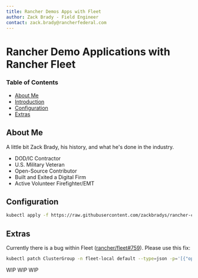 ```yaml
---
title: Rancher Demos Apps with Fleet
author: Zack Brady - Field Engineer
contact: zack.brady@rancherfederal.com
---
```


# Rancher Demo Applications with Rancher Fleet

### Table of Contents
* [About Me](#about-me)
* [Introduction](#introduction)
* [Configuration](#configuration)
* [Extras](#extras)

## About Me

A little bit Zack Brady, his history, and what he's done in the industry. 
- DOD/IC Contractor
- U.S. Military Veteran
- Open-Source Contributor
- Built and Exited a Digital Firm
- Active Volunteer Firefighter/EMT

## Configuration

```bash
kubectl apply -f https://raw.githubusercontent.com/zackbradys/rancher-customer-demos/main/fleet.yaml
```

## Extras

Currently there is a bug within Fleet ([rancher/fleet#759](https://github.com/rancher/fleet/issues/759)). Please use this fix:

```bash
kubectl patch ClusterGroup -n fleet-local default --type=json -p='[{"op": "remove", "path": "/spec/selector/matchLabels/name"}]'
```

WIP WIP WIP
